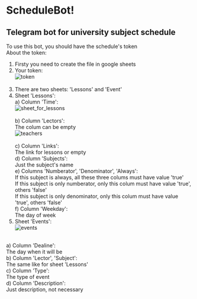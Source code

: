 # ScheduleBot!

## Telegram bot for university subject schedule

To use this bot, you should have the schedule's token<br/>
About the token:<br/>
1) Firsty you need to create the file in google sheets<br/>
2) Your token:<br/>
![token](https://user-images.githubusercontent.com/95112563/225616052-ff120be0-b1c7-49cf-bb7d-6bc19cbb17b7.jpg)<br/><br/>
3) There are two sheets: 'Lessons' and 'Event'<br/>
4) Sheet 'Lessons':<br/>
  a) Column 'Time':<br/>
  ![sheet_for_lessons](https://user-images.githubusercontent.com/95112563/225613736-ebf3f694-3fb5-406e-b90d-2e3d83542594.jpg)<br/><br/>
  b) Column 'Lectors':<br/>
  The colum can be empty<br/>
  ![teachers](https://user-images.githubusercontent.com/95112563/225613883-015bf15c-f0fd-4148-a2bc-251bba92baa9.png)<br/><br/>
  c) Column 'Links':<br/>
    The link for lessons or empty<br/>
  d) Column 'Subjects':<br/>
    Just the subject's name<br/>
  e) Columns 'Numberator', 'Denominator', 'Always':<br/>
      If this subject is always, all these three colums must have value 'true'<br/>
    If this subject is only numberator, only this colum must have value 'true', others 'false'<br/>
    If this subject is only denominator, only this colum must have value 'true', others 'false'<br/>
  f) Column 'Weekday':<br/>
    The day of week<br/>
5) Sheet 'Events':<br/>
  ![events](https://user-images.githubusercontent.com/95112563/225615246-07c14a86-0a4b-4d07-9aba-f2859c18aeb4.png)<br/><br/>
  
  a) Column 'Dealine':<br/>
    The day when it will be<br/>
  b) Column 'Lector', 'Subject':<br/>
    The same like for sheet 'Lessons'<br/>
  c) Column 'Type':<br/>
    The type of event<br/>
  d) Column 'Description':<br/>
    Just description, not necessary<br/>
